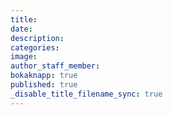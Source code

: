 ```yaml
---
title: 
date: 
description: 
categories: 
image: 
author_staff_member:
bokaknapp: true
published: true
_disable_title_filename_sync: true
---
```

